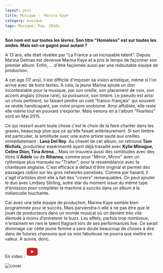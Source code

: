 ```yaml
---
layout: post
title: Musique -  Marina Kaye
category: musique
tags: Musique, Pop, 2010s
---
```

**Son nom est sur toutes les lèvres. Son titre "Homeless" est sur toutes les ondes. Mais est-ce gagné pour autant ?**

A 13 ans, elle était révélée par "La France a un incroyable talent". Depuis Marina Delmas est devenue Marina Kaye et a pris le temps de façonner son premier album. Enfin, ... d'être façonnée aussi par une redoutable équipe de production.

A cet age (17 ans), il est difficile d'imposer sa vision artistique, même si l'on arrive avec de bons textes. A cela, la jeune Marina ajoute un don incontestable pour la musique, par son oreille, son placement de voix, son accent anglais (chose rare), sa puissance, son timbre. Le pseudo est ainsi un choix pertinent, lui faisant perdre un coté "franco-français" qui souvent se révèle handicapant, par notre propre snobisme. Ainsi affublée, elle reste elle même tout en pouvant s'exporter. Mais venons en à l'album "Fearless" sorti en Mai 2015.

Ce qui ressort avant toute chose c'est le choix de la faire chanter dans les graves, beaucoup plus que ce qu'elle faisait antérieurement. Si son timbre est particulier, la similitude avec une autre artiste saute aux oreilles immédiatement : **Lana Del Rey**. Au chevet de cet album, on retrouve **Tom Nichols**, producteur expérimenté ayant déjà travaillé avec **Kylie Minogue, Celine Dion, Tina Arena**... Mais on trouvera aussi des similitudes avec des titres d'**Adele** ou de **Rihanna**, comme pour "Mirror, Mirror" avec un rythmique plus marquée ou "Traitor", pour la ressemblance avec la chanteuse anglaise. C'est efficace à défaut d'être original et permet des passages radios sur les gros networks panelisés. Comme par hasard, il s'agit d'artistes dont elle a fait des "covers" remarquables. On peut ajouter le duo avec Lindsey Stirling, autre star du moment issue du même type d'émission pour compléter la machine à succès dans un album à la mélancolie touchante.

Car avec une telle équipe de production, Marina Kaye semble bien programmée pour le succès. Mais parviendra-t-elle à ne pas être que le jouet de producteurs dans un monde musical où on devient très vite démodé à moins d'entretenir le buzz. Les effets, parfois trop nombreux, n'entament en rien le talent flagrant lors de ses performances live. Ce serait dommage car cette jeune femme a sans doute beaucoup de choses à dire dans de futures chansons que sa voix fabuleuse ne pourra que mettre en valeur. A suivre, donc.

En video : [![video](/images/youtube.png)](https://www.youtube.com/watch?v=pwKkjLOHd7s)

![cover](https://filedn.eu/llqi9IBxlYouGRXYG2xlROb/img/2015/marinakaye.jpg)
